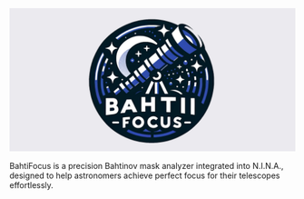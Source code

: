 ﻿![logo](./logo-band.png)

BahtiFocus is a precision Bahtinov mask analyzer integrated into N.I.N.A., designed to help astronomers achieve perfect focus for their telescopes effortlessly.